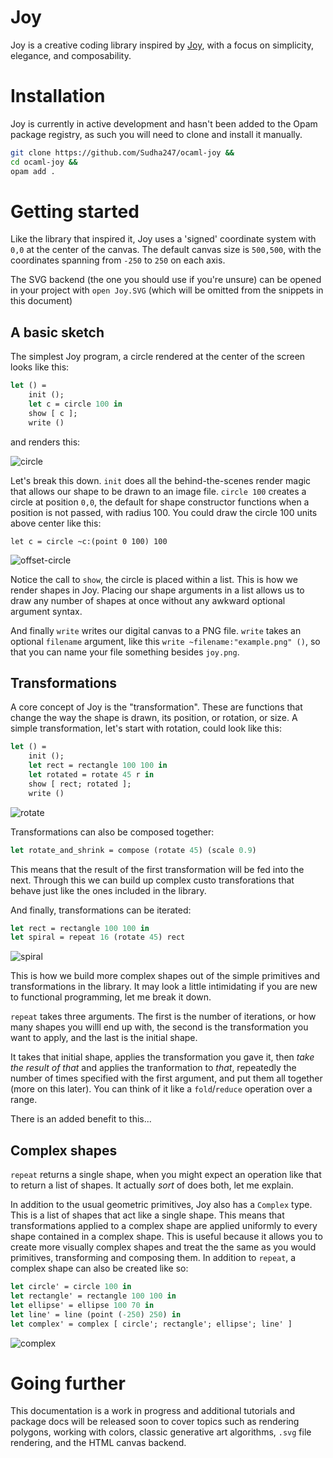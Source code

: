 # Joy

Joy is a creative coding library inspired by [Joy](https://github.com/fossunited/joy), 
with a focus on simplicity, elegance, and composability.

# Installation

Joy is currently in active development and hasn't been added to the Opam package 
registry, as such you will need to clone and install it manually.

```bash
git clone https://github.com/Sudha247/ocaml-joy && 
cd ocaml-joy && 
opam add .
```

# Getting started 

Like the library that inspired it, Joy uses a 'signed' coordinate system with 
`0,0` at the center of the canvas. The default canvas size is `500,500`, with the coordinates spanning from `-250` to `250` on each axis.

The SVG backend (the one you should use if you're unsure) can be opened in your
project with `open Joy.SVG` (which will be omitted from the snippets in this
document)

## A basic sketch 

The simplest Joy program, a circle rendered at the center of the screen looks
like this:

```ocaml
let () = 
    init ();
    let c = circle 100 in 
    show [ c ];
    write ()
```

and renders this:

![circle](/tutorial-circle.png)

Let's break this down. `init` does all the behind-the-scenes render magic that 
allows our shape to be drawn to an image file. `circle 100` creates a circle at 
position `0,0`, the default for shape constructor functions when a position is 
not passed, with radius 100. You could draw the circle 100 units above center 
like this:

`let c = circle ~c:(point 0 100) 100`

![offset-circle](/tutorial-circle-offset.png)

Notice the call to `show`, the circle is placed within a list. This is how we 
render shapes in Joy. Placing our shape arguments in a list allows us to draw 
any number of shapes at once without any awkward optional argument syntax. 

And finally `write` writes our digital canvas to a PNG file. `write` takes an
optional `filename` argument, like this `write ~filename:"example.png" ()`, so
that you can name your file something besides `joy.png`.

## Transformations

A core concept of Joy is the "transformation". These are functions that change 
the way the shape is drawn, its position, or rotation, or size. A simple 
transformation, let's start with rotation, could look like this:

```ocaml
let () = 
    init ();
    let rect = rectangle 100 100 in 
    let rotated = rotate 45 r in 
    show [ rect; rotated ];
    write ()
```

![rotate](/tutorial-rotate.png)

Transformations can also be composed together:

```ocaml
let rotate_and_shrink = compose (rotate 45) (scale 0.9)
```

This means that the result of the first transformation will be fed into the next.
Through this we can build up complex custo transforations that behave just like 
the ones included in the library. 

And finally, transformations can be iterated: 

```ocaml
let rect = rectangle 100 100 in 
let spiral = repeat 16 (rotate 45) rect
```

![spiral](/tutorial-spiral.png)

This is how we build more complex shapes out of the simple primitives and 
transformations in the library. It may look a little intimidating if you are new
to functional programming, let me break it down. 

`repeat` takes three arguments. The first is the number of iterations, or how many
shapes you willl end up with, the second is the transformation you want to apply,
and the last is the initial shape. 

It takes that initial shape, applies the transformation you gave it, then 
*take the result of that* and applies the tranformation to *that*, repeatedly 
the number of times specified with the first argument, and put them all together 
(more on this later). You can think of it like a `fold`/`reduce` operation over 
a range.

There is an added benefit to this...

## Complex shapes

`repeat` returns a single shape, when you might expect an operation like that to 
return a list of shapes. It actually *sort* of does both, let me explain. 

In addition to the usual geometric primitives, Joy also has a `Complex` type. 
This is a list of shapes that act like a single shape. This means that 
transformations applied to a complex shape are applied uniformly to every shape 
contained in a complex shape. This is useful because it allows you to create 
more visually complex shapes and treat the the same as you would primitives, 
transforming and composing them. In addition to `repeat`, a complex shape can 
also be created like so:

```ocaml
let circle' = circle 100 in 
let rectangle' = rectangle 100 100 in 
let ellipse' = ellipse 100 70 in
let line' = line (point (-250) 250) in 
let complex' = complex [ circle'; rectangle'; ellipse'; line' ]
```

![complex](/tutorial-complex.png)

# Going further

This documentation is a work in progress and additional tutorials and package 
docs will be released soon to cover topics such as rendering polygons, working 
with colors, classic generative art algorithms, `.svg` file rendering, and the
HTML canvas backend.